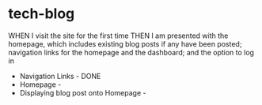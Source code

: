 # tech-blog

WHEN I visit the site for the first time
THEN I am presented with the homepage, which includes existing blog posts if any have been posted; navigation links for the homepage and the dashboard; and the option to log in
* Navigation Links - DONE
* Homepage - 
* Displaying blog post onto Homepage - 
